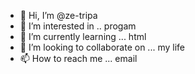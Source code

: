 - 👋 Hi, I’m @ze-tripa
- 👀 I’m interested in .. progam
- 🌱 I’m currently learning ... html
- 💞️ I’m looking to collaborate on ... my life
- 📫 How to reach me ... email

<!---
ze-tripa/ze-tripa is a ✨ special ✨ repository because its `README.md` (this file) appears on your GitHub profile.
You can click the Preview link to take a look at your changes.
--->
